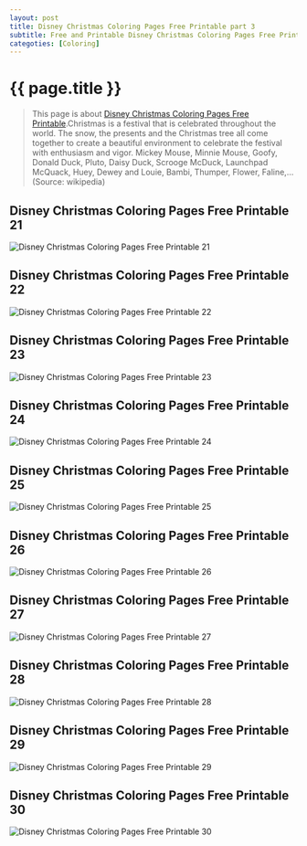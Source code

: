 ```yaml
---
layout: post
title: Disney Christmas Coloring Pages Free Printable part 3
subtitle: Free and Printable Disney Christmas Coloring Pages Free Printable part 3
categoties: [Coloring]
---
```

{{ page.title }}
================
> This page is about [Disney Christmas Coloring Pages Free Printable](https://hoanghabelle.github.io/).Christmas is a festival that is celebrated throughout the world. The snow, the presents and the Christmas tree all come together to create a beautiful environment to celebrate the festival with enthusiasm and vigor. Mickey Mouse, Minnie Mouse, Goofy, Donald Duck, Pluto, Daisy Duck, Scrooge McDuck, Launchpad McQuack, Huey, Dewey and Louie, Bambi, Thumper, Flower, Faline,... (Source: wikipedia)

## Disney Christmas Coloring Pages Free Printable 21
![Disney Christmas Coloring Pages Free Printable 21](https://hoanghabelle.github.io/images/Disney-Christmas-Coloring-Pages-Free-Printable%20(21).jpg "Disney Christmas Coloring Pages Free Printable 21")

## Disney Christmas Coloring Pages Free Printable 22
![Disney Christmas Coloring Pages Free Printable 22](https://hoanghabelle.github.io/images/Disney-Christmas-Coloring-Pages-Free-Printable%20(22).jpg "Disney Christmas Coloring Pages Free Printable 22")

## Disney Christmas Coloring Pages Free Printable 23
![Disney Christmas Coloring Pages Free Printable 23](https://hoanghabelle.github.io/images/Disney-Christmas-Coloring-Pages-Free-Printable%20(23).jpg "Disney Christmas Coloring Pages Free Printable 23")

## Disney Christmas Coloring Pages Free Printable 24
![Disney Christmas Coloring Pages Free Printable 24](https://hoanghabelle.github.io/images/Disney-Christmas-Coloring-Pages-Free-Printable%20(24).jpg "Disney Christmas Coloring Pages Free Printable 24")

<script async src="//pagead2.googlesyndication.com/pagead/js/adsbygoogle.js"></script><ins class="adsbygoogle" style="display:block" data-ad-format="fluid" data-ad-layout-key="-8i+1w-dq+e9+ft" data-ad-client="ca-pub-6753140515841889" data-ad-slot="6190446671"></ins> <script> (adsbygoogle = window.adsbygoogle || []).push({}); </script>

## Disney Christmas Coloring Pages Free Printable 25
![Disney Christmas Coloring Pages Free Printable 25](https://hoanghabelle.github.io/images/Disney-Christmas-Coloring-Pages-Free-Printable%20(25).jpg "Disney Christmas Coloring Pages Free Printable 25")

## Disney Christmas Coloring Pages Free Printable 26
![Disney Christmas Coloring Pages Free Printable 26](https://hoanghabelle.github.io/images/Disney-Christmas-Coloring-Pages-Free-Printable%20(26).jpg "Disney Christmas Coloring Pages Free Printable 26")

## Disney Christmas Coloring Pages Free Printable 27
![Disney Christmas Coloring Pages Free Printable 27](https://hoanghabelle.github.io/images/Disney-Christmas-Coloring-Pages-Free-Printable%20(27).jpg "Disney Christmas Coloring Pages Free Printable 27")

## Disney Christmas Coloring Pages Free Printable 28
![Disney Christmas Coloring Pages Free Printable 28](https://hoanghabelle.github.io/images/Disney-Christmas-Coloring-Pages-Free-Printable%20(28).jpg "Disney Christmas Coloring Pages Free Printable 28")

<script async src="//pagead2.googlesyndication.com/pagead/js/adsbygoogle.js"></script><ins class="adsbygoogle" style="display:block" data-ad-format="fluid" data-ad-layout-key="-8i+1w-dq+e9+ft" data-ad-client="ca-pub-6753140515841889" data-ad-slot="6190446671"></ins> <script> (adsbygoogle = window.adsbygoogle || []).push({}); </script>

## Disney Christmas Coloring Pages Free Printable 29
![Disney Christmas Coloring Pages Free Printable 29](https://hoanghabelle.github.io/images/Disney-Christmas-Coloring-Pages-Free-Printable%20(29).jpg "Disney Christmas Coloring Pages Free Printable 29")

## Disney Christmas Coloring Pages Free Printable 30
![Disney Christmas Coloring Pages Free Printable 30](https://hoanghabelle.github.io/images/Disney-Christmas-Coloring-Pages-Free-Printable%20(30).jpg "Disney Christmas Coloring Pages Free Printable 30")

